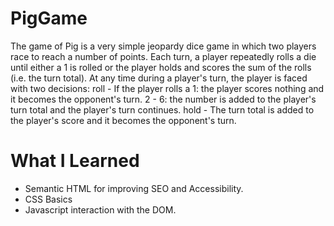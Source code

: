 # PigGame
The game of Pig is a very simple jeopardy dice game in which two players race to reach a number of points. Each turn, a player repeatedly rolls a die until either a 1 is rolled or the player holds and scores the sum of the rolls (i.e. the turn total). At any time during a player's turn, the player is faced with two decisions:  roll - If the player rolls a 1: the player scores nothing and it becomes the opponent's turn. 2 - 6: the number is added to the player's turn total and the player's turn continues. hold - The turn total is added to the player's score and it becomes the opponent's turn.

# What I Learned

- Semantic HTML for improving SEO and Accessibility.
- CSS Basics
- Javascript interaction with the DOM.
